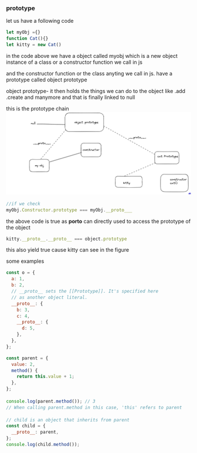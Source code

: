 ### prototype

let us have a following code

```js
let myObj ={}
function Cat(){}
let kitty = new Cat()


```

in the code above we have a object called myobj which is a new object instance of a class or a constructor function we call in js

and the constructor function or the class anyting we call in js. have a prototype called object prototype

object prototype- it then holds the things we can do to the object like
.add
.create and manymore and that is finally linked to null 

this is the prototype chain 
<img src = "/assets/prototype.png">

```js
//if we check 
myObj.Constructor.prototype === myObj.__proto___
```
the above code is true as __porto__ can directly used to access the prototype of the object 

```js
kitty.__proto__.__proto__ === object.prototype
```
this also yield true cause kitty can see in the figure

some examples

```js
const o = {
  a: 1,
  b: 2,
  // __proto__ sets the [[Prototype]]. It's specified here
  // as another object literal.
  __proto__: {
    b: 3,
    c: 4,
    __proto__: {
      d: 5,
    },
  },
};


```

```js
const parent = {
  value: 2,
  method() {
    return this.value + 1;
  },
};

console.log(parent.method()); // 3
// When calling parent.method in this case, 'this' refers to parent

// child is an object that inherits from parent
const child = {
  __proto__: parent,
};
console.log(child.method());

````

